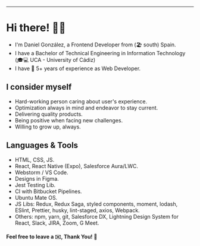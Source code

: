 
********
# Hi there! 👋😃 

<!--
**danigonlinea/danigonlinea** is a ✨ _special_ ✨ repository because its `README.md` (this file) appears on your GitHub profile. -->

-  I'm Daniel González, a Frontend Developer from (🏖️ south) Spain.
-  I have a Bachelor of Technical Engineering in Information Technology (🎓💻 UCA - University of Cádiz)
-  I have 🌱 5+ years of experience as Web Developer.

## I consider myself

- Hard-working person caring about user's experience.
- Optimization always in mind and endeavor to stay current.
- Delivering quality products.
- Being positive when facing new challenges.
- Willing to grow up, always.

## Languages & Tools

- HTML, CSS, JS.
- React, React Native (Expo), Salesforce Aura/LWC.
- Webstorm / VS Code.
- Designs in Figma.
- Jest Testing Lib.
- CI with Bitbucket Pipelines.
- Ubuntu Mate OS.
- JS Libs:  Redux, Redux Saga, styled components, moment, lodash, ESlint, Prettier, husky, lint-staged, axios, Webpack.
- Others: npm, yarn, git, Salesforce DX, Lightning Design System for React, Slack, JIRA, Zoom, G Meet.

#### Feel free to leave a ✉️, Thank You! 🙏
